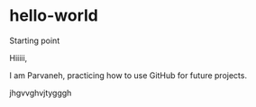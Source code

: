 # hello-world
Starting point

Hiiiii,

I am Parvaneh, practicing how to use GitHub for future projects.

jhgvvghvjtygggh
